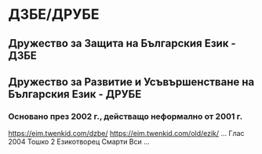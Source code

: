 # ДЗБЕ/ДРУБЕ
## Дружество за Защита на Българския Език - ДЗБЕ <br>
## Дружество за Развитие и Усъвършенстване на Българския Eзик - ДРУБЕ
### Основано през 2002 г., действащо неформално от 2001 г.

https://eim.twenkid.com/dzbe/
https://eim.twenkid.com/old/ezik/
...
Глас 2004
Тошко 2
Езикотворец
Смарти
Вси 
...


